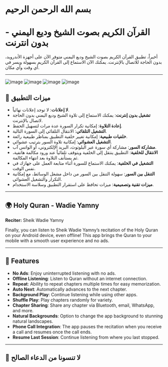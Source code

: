 # بسم الله الرحمن الرحيم

# **القرآن الكريم بصوت الشيخ وديع اليمني - بدون انترنت**

أخيراً، تطبيق القرآن الكريم بصوت الشيخ وديع اليمني متوفر الآن على أجهزة الأندرويد، بدون الحاجة للاتصال بالإنترنت. يمكنك الآن الاستماع إلى القرآن الكريم بسهولة ويسر في أي وقت وأي مكان.

---

![image](https://github.com/user-attachments/assets/dff2e504-443f-4330-bb3a-24c46cf6db0c)
![image](https://github.com/user-attachments/assets/1a662279-dad5-420e-8a83-bdc53eb493e8)
![image](https://github.com/user-attachments/assets/55f0c1ec-32dc-4de9-99a3-79ac985c34eb)
![image](https://github.com/user-attachments/assets/878c98b4-2a24-4a43-98f0-712a7196efb7)


## 🌟 **ميزات التطبيق**

- **لا إعلانات**: لا توجد إعلانات نهائياً.
- **تشغيل بدون إنترنت**: يمكنك الاستماع إلى تلاوة الشيخ وديع اليمني بدون الحاجة لاتصال بالإنترنت.
- **إعادة التلاوة**: إمكانية تكرار السورة عدة مرات لتسهيل الحفظ.
- **التشغيل التلقائي**: الانتقال التلقائي إلى السورة التالية.
- **خلفيات طبيعية**: إمكانية تغيير خلفية التطبيق بمناظر طبيعية رائعة.
- **التشغيل العشوائي**: إمكانية تلاوة السور بترتيب عشوائي.
- **مشاركة السور**: مشاركة أي سورة عبر البلوتوث، البريد الإلكتروني، أو الواتس آب.
- **الانتقال للخلفية**: التطبيق ينتقل إلى الخلفية ويتوقف تلقائياً عند ورود مكالمة هاتفية، ثم يستأنف التلاوة بعد انتهاء المكالمة.
- **التشغيل في الخلفية**: يمكنك الاستماع للسورة أثناء متابعة العمل على جهازك في نفس الوقت.
- **التنقل بين السور**: سهولة التنقل بين السور من داخل مشغل الوسائط، مع إمكانية التكرار والتشغيل العشوائي.
- **ميزات تقنية وتصميمية**: ميزات تحافظ على استقرار التطبيق وسلاسة الاستخدام.

---

## 🌍 **Holy Quran - Wadie Yamny**

**Reciter:** Sheik Wadie Yamny

Finally, you can listen to Sheik Wadie Yamny’s recitation of the Holy Quran on your Android device, even offline! This app brings the Quran to your mobile with a smooth user experience and no ads.

---

## 🌟 **Features**

- **No Ads**: Enjoy uninterrupted listening with no ads.
- **Offline Listening**: Listen to Quran without an internet connection.
- **Repeat**: Ability to repeat chapters multiple times for easy memorization.
- **Auto Next**: Automatically advances to the next chapter.
- **Background Play**: Continue listening while using other apps.
- **Shuffle Play**: Play chapters randomly for variety.
- **Chapter Sharing**: Share any chapter via Bluetooth, email, WhatsApp, and more.
- **Natural Backgrounds**: Option to change the app background to stunning natural landscapes.
- **Phone Call Integration**: The app pauses the recitation when you receive a call and resumes once the call ends.
- **Resume Last Session**: Continue listening from where you last stopped.

---

## 🙏 **لا تنسونا من الدعاء الصالح**


